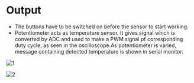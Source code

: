 # Output #

* The buttons have to be switched on before the sensor to start working.
* Potentiometer acts as temperature sensor. It gives signal which is converted by ADC and used to make a PWM signal pf corresponding duty cycle, as seen in the oscilloscope.As potentiometer is varied, message containing detected temperature is shown in serial monitor.

![1 ](https://user-images.githubusercontent.com/86312170/164793549-d6bf13eb-e8b0-49f2-a662-f4a459551bc2.png)
 
 ![2](https://user-images.githubusercontent.com/86312170/164796453-37fc4c43-319e-4b64-a1f8-c8e736f82391.png)

 
